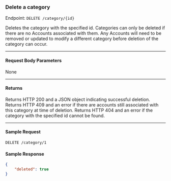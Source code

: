 ### Delete a category
Endpoint: `DELETE /category/{id}`

Deletes the category with the specified id. Categories can only be deleted if there are no Accounts associated with them. Any Accounts will need to be removed or updated to modify a different category before deletion of the category can occur.
___

#### Request Body Parameters
None
___
#### Returns
Returns HTTP 200 and a JSON object indicating successful deletion. Returns HTTP 409 and an error if there are accounts still associated with this category at time of deletion. Returns HTTP 404 and an error if the category with the specified id cannot be found.

___

#### Sample Request
`DELETE /category/1`
<br/>

#### Sample Response
```json
{
    "deleted": true
}
```

